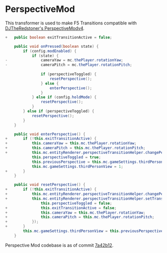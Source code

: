 # PerspectiveMod
This transformer is used to make F5 Transitions compatible with [DJTheRedstoner's PerspectiveModv4](https://github.com/DJtheRedstoner/PerspectiveModv4).

```java
+   public boolean exitTransitionActive = false;

    public void onPressed(boolean state) {
        if (config.modEnabled) {
            if (state) {
-               cameraYaw = mc.thePlayer.rotationYaw;
-               cameraPitch = mc.thePlayer.rotationPitch;
        
                if (perspectiveToggled) {
                    resetPerspective();
                } else {
                    enterPerspective();
                }
            } else if (config.holdMode) {
                resetPerspective();
            }
        } else if (perspectiveToggled) {
            resetPerspective();
        }
    }

    public void enterPerspective() {
+       if (!this.exitTransitionActive) {
+           this.cameraYaw = this.mc.thePlayer.rotationYaw;
+           this.cameraPitch = this.mc.thePlayer.rotationPitch;
+           this.mc.entityRenderer.perspectiveTransitionHelper.changePerspective(TransitionHelper.getPerspectiveFromID(3), true, true);
            this.perspectiveToggled = true;
            this.previousPerspective = this.mc.gameSettings.thirdPersonView;
            this.mc.gameSettings.thirdPersonView = 1;
+       }
    }

    public void resetPerspective() {
+       if (!this.exitTransitionActive) {
+           this.mc.entityRenderer.perspectiveTransitionHelper.changePerspective(TransitionHelper.getPerspectiveFromID(this.previousPerspective), true, true);
+           this.mc.entityRenderer.perspectiveTransitionHelper.setTransitionFinishCallback(() -> {
                this.perspectiveToggled = false;
+               this.exitTransitionActive = false;
+               this.cameraYaw = this.mc.thePlayer.rotationYaw;
+               this.cameraPitch = this.mc.thePlayer.rotationPitch;
+           });
+       }
        this.mc.gameSettings.thirdPersonView = this.previousPerspective;
    }
```

Perspective Mod codebase is as of commit [7a42b12](https://github.com/DJtheRedstoner/PerspectiveModv4/tree/7a42b12aa3bbb389dd1cdc9c1bd2d81b8a4da2bb).